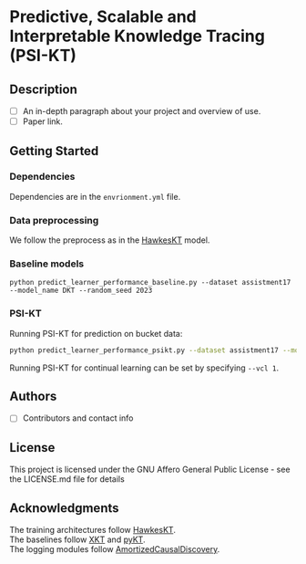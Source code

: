 # Predictive, Scalable and Interpretable Knowledge Tracing (PSI-KT)

## Description 
- [ ] An in-depth paragraph about your project and overview of use.
- [ ] Paper link. 

## Getting Started

### Dependencies

Dependencies are in the `envrionment.yml` file.  

### Data preprocessing

We follow the preprocess as in the [HawkesKT](https://github.com/THUwangcy/HawkesKT) model.

### Baseline models
```
python predict_learner_performance_baseline.py --dataset assistment17 --model_name DKT --random_seed 2023
```

### PSI-KT
Running PSI-KT for prediction on bucket data:
```bash
python predict_learner_performance_psikt.py --dataset assistment17 --model_name AmortizedPSIKT --random_seed 2023
```
Running PSI-KT for continual learning can be set by specifying `--vcl 1`.


## Authors

- [ ] Contributors and contact info

## License

This project is licensed under the GNU Affero General Public License - see the LICENSE.md file for details

## Acknowledgments

The training architectures follow [HawkesKT](https://github.com/THUwangcy/HawkesKT).  
The baselines follow [XKT](https://github.com/tswsxk/XKT) and [pyKT](https://github.com/pykt-team/pykt-toolkit).  
The logging modules follow [AmortizedCausalDiscovery](https://github.com/loeweX/AmortizedCausalDiscovery).
